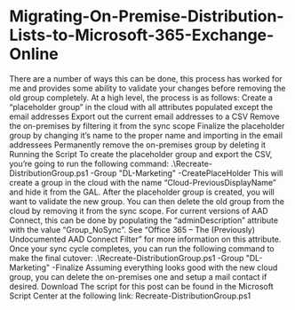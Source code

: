# Migrating-On-Premise-Distribution-Lists-to-Microsoft-365-Exchange-Online
There are a number of ways this can be done, this process has worked for me and provides some ability to validate your changes before removing the old group completely.  At a high level, the process is as follows:  Create a “placeholder group” in the cloud with all attributes populated except the email addresses Export out the current email addresses to a CSV Remove the on-premises by filtering it from the sync scope Finalize the placeholder group by changing it’s name to the proper name and importing in the email addressees Permanently remove the on-premises group by deleting it Running the Script To create the placeholder group and export the CSV, you’re going to run the following command:  .\Recreate-DistributionGroup.ps1 -Group "DL-Marketing" -CreatePlaceHolder This will create a group in the cloud with the name “Cloud-PreviousDisplayName” and hide it from the GAL.  After the placeholder group is created, you will want to validate the new group. You can then delete the old group from the cloud by removing it from the sync scope. For current versions of AAD Connect, this can be done by populating the “adminDescription” attribute with the value “Group_NoSync”. See “Office 365 – The (Previously) Undocumented AAD Connect Filter” for more information on this attribute.  Once your sync cycle completes, you can run the following command to make the final cutover:  .\Recreate-DistributionGroup.ps1 -Group "DL-Marketing" -Finalize Assuming everything looks good with the new cloud group, you can delete the on-premises one and setup a mail contact if desired.    Download The script for this post can be found in the Microsoft Script Center at the following link: Recreate-DistributionGroup.ps1
